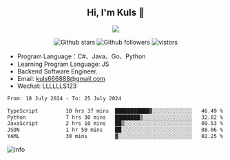 <h2 align="center"> Hi, I'm Kuls 👋 </h2>
<p align="center">
    <p align="center">
        <img src=" https://avatars.githubusercontent.com/u/42165104?s=460&u=5c7fbf0bce7d4b38a15a44676e6f64b529e47598&v=4"/>
    </p>
    <p align="center">
      <img src="https://img.shields.io/github/stars/hellokuls?style=social" alt="Github stars" />
      <img src="https://img.shields.io/github/followers/hellokuls?style=social" alt="Github followers" />
      <img src="https://visitor-badge.glitch.me/badge?page_id=hellokuls.readme" alt="vistors" />
    </p>
</p>

- Program Language：C#、Java、Go、Python
- Learning Program Language: JS
- Backend Software Engineer.
- Email: kuls666888@gmail.com
- Wechat: LLLLLLS123

<!--START_SECTION:waka-->

```txt
From: 18 July 2024 - To: 25 July 2024

TypeScript         10 hrs 37 mins  ███████████▓░░░░░░░░░░░░░   46.49 %
Python             7 hrs 30 mins   ████████▒░░░░░░░░░░░░░░░░   32.82 %
JavaScript         2 hrs 10 mins   ██▒░░░░░░░░░░░░░░░░░░░░░░   09.53 %
JSON               1 hr 50 mins    ██░░░░░░░░░░░░░░░░░░░░░░░   08.06 %
YAML               30 mins         ▓░░░░░░░░░░░░░░░░░░░░░░░░   02.25 %
```

<!--END_SECTION:waka-->

![info](https://github-readme-stats.vercel.app/api?username=hellokuls&show_icons=true&count_private=true&hide=prs&theme=default_repocard)


